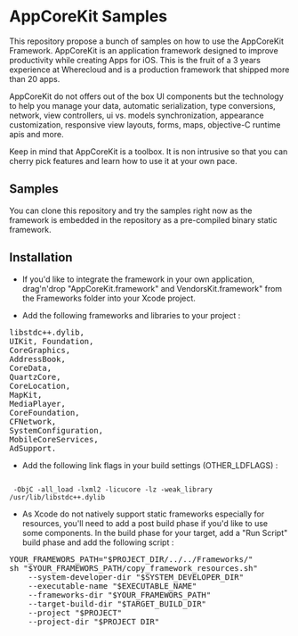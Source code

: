 # AppCoreKit Samples

This repository propose a bunch of samples on how to use the AppCoreKit Framework.
AppCoreKit is an application framework designed to improve productivity while creating Apps for iOS. This is the fruit of a 3 years experience at Wherecloud and is a production framework that shipped more than 20 apps.

AppCoreKit do not offers out of the box UI components but the technology to help you manage your data, automatic serialization, type conversions, network, view controllers, ui vs. models synchronization, appearance customization, responsive view layouts, forms, maps, objective-C runtime apis and more.

Keep in mind that AppCoreKit is a toolbox. It is non intrusive so that you can cherry pick features and learn how to use it at your own pace.

## Samples

You can clone this repository and try the samples right now as the framework is embedded in the repository as a pre-compiled binary static framework.

## Installation

* If you'd like to integrate the framework in your own application, drag'n'drop "AppCoreKit.framework" and VendorsKit.framework" from the Frameworks folder into your Xcode project.

* Add the following frameworks and libraries to your project : 
<pre>
libstdc++.dylib, 
UIKit, Foundation, 
CoreGraphics, 
AddressBook, 
CoreData, 
QuartzCore, 
CoreLocation, 
MapKit, 
MediaPlayer, 
CoreFoundation, 
CFNetwork, 
SystemConfiguration, 
MobileCoreServices, 
AdSupport.
</pre>

* Add the following link flags in your build settings (OTHER_LDFLAGS) : 
<code>
 -ObjC -all_load -lxml2 -licucore -lz -weak_library /usr/lib/libstdc++.dylib
</code>

* As Xcode do not natively support static frameworks especially for resources, you'll need to add a post build phase if you'd like to use some components. In the build phase for your target, add a "Run Script" build phase and add the following script :

<pre>
YOUR_FRAMEWORS_PATH="$PROJECT_DIR/../../Frameworks/"
sh "$YOUR_FRAMEWORS_PATH/copy_framework_resources.sh" 
    --system-developer-dir "$SYSTEM_DEVELOPER_DIR" 
    --executable-name "$EXECUTABLE_NAME" 
    --frameworks-dir "$YOUR_FRAMEWORS_PATH" 
    --target-build-dir "$TARGET_BUILD_DIR" 
    --project "$PROJECT" 
    --project-dir "$PROJECT_DIR"
</pre>

